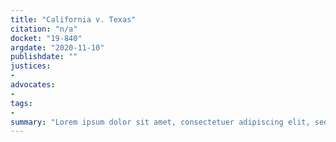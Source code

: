 ```yaml
---
title: "California v. Texas"
citation: "n/a"
docket: "19-840"
argdate: "2020-11-10"
publishdate: ""
justices:
- 
advocates:
- 
tags:
- 
summary: "Lorem ipsum dolor sit amet, consectetuer adipiscing elit, sed diam nonummy nibh euismod tincidunt ut laoreet dolore magna aliquam erat volutpat. Ut wisi enim ad minim veniam, quis nostrud exerci tation ullamcorper suscipit lobortis nisl ut aliquip ex ea commodo consequat."
---
```



